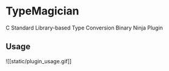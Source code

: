 # TypeMagician
C Standard Library-based Type Conversion Binary Ninja Plugin

## Usage
![[static/plugin_usage.gif]]

